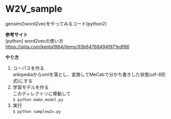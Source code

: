 # W2V_sample
gensimのword2vecをやってみるコード(python2)

__参考サイト__  
[python] word2vecの使い方  
https://qiita.com/kenta1984/items/93b64768494f971edf86  

__やり方__  
1. コーパスを作る  
wikipediaからxmlを落とし、変換してMeCabで分かち書きした状態(utf-8形式)にする  
2. 学習モデルを作る  
このディレクトリに移動して  
`$ python make_model.py` 
3. 実行  
`$ python samplew2v.py`
